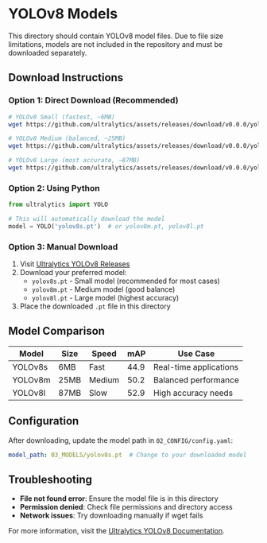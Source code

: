 # YOLOv8 Models

This directory should contain YOLOv8 model files. Due to file size limitations, models are not included in the repository and must be downloaded separately.

## Download Instructions

### Option 1: Direct Download (Recommended)

```bash
# YOLOv8 Small (fastest, ~6MB)
wget https://github.com/ultralytics/assets/releases/download/v0.0.0/yolov8s.pt

# YOLOv8 Medium (balanced, ~25MB)
wget https://github.com/ultralytics/assets/releases/download/v0.0.0/yolov8m.pt

# YOLOv8 Large (most accurate, ~87MB)
wget https://github.com/ultralytics/assets/releases/download/v0.0.0/yolov8l.pt
```

### Option 2: Using Python

```python
from ultralytics import YOLO

# This will automatically download the model
model = YOLO('yolov8s.pt')  # or yolov8m.pt, yolov8l.pt
```

### Option 3: Manual Download

1. Visit [Ultralytics YOLOv8 Releases](https://github.com/ultralytics/assets/releases)
2. Download your preferred model:
   - `yolov8s.pt` - Small model (recommended for most cases)
   - `yolov8m.pt` - Medium model (good balance)
   - `yolov8l.pt` - Large model (highest accuracy)
3. Place the downloaded `.pt` file in this directory

## Model Comparison

| Model | Size | Speed | mAP | Use Case |
|-------|------|-------|-----|----------|
| YOLOv8s | 6MB | Fast | 44.9 | Real-time applications |
| YOLOv8m | 25MB | Medium | 50.2 | Balanced performance |
| YOLOv8l | 87MB | Slow | 52.9 | High accuracy needs |

## Configuration

After downloading, update the model path in `02_CONFIG/config.yaml`:

```yaml
model_path: 03_MODELS/yolov8s.pt  # Change to your downloaded model
```

## Troubleshooting

- **File not found error**: Ensure the model file is in this directory
- **Permission denied**: Check file permissions and directory access
- **Network issues**: Try downloading manually if wget fails

For more information, visit the [Ultralytics YOLOv8 Documentation](https://docs.ultralytics.com/).
